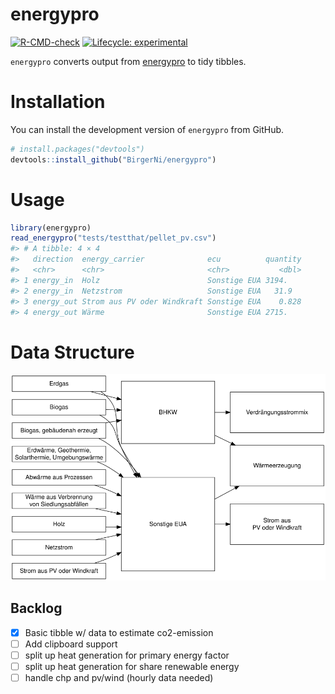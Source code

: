 
<!-- README.md is generated from README.Rmd. Please edit that file -->

# energypro

<!-- badges: start -->

[![R-CMD-check](https://github.com/BirgerNi/energypro/workflows/R-CMD-check/badge.svg)](https://github.com/BirgerNi/energypro/actions)
[![Lifecycle:
experimental](https://img.shields.io/badge/lifecycle-experimental-orange.svg)](https://lifecycle.r-lib.org/articles/stages.html#experimental)
<!-- badges: end -->

`energypro` converts output from
[energypro](https://www.emd-international.com/energypro/) to tidy
tibbles.

# Installation

You can install the development version of `energypro` from GitHub.

``` r
# install.packages("devtools")
devtools::install_github("BirgerNi/energypro")
```

# Usage

``` r
library(energypro)
read_energypro("tests/testthat/pellet_pv.csv")
#> # A tibble: 4 × 4
#>   direction  energy_carrier              ecu          quantity
#>   <chr>      <chr>                       <chr>           <dbl>
#> 1 energy_in  Holz                        Sonstige EUA 3194.   
#> 2 energy_in  Netzstrom                   Sonstige EUA   31.9  
#> 3 energy_out Strom aus PV oder Windkraft Sonstige EUA    0.828
#> 4 energy_out Wärme                       Sonstige EUA 2715.
```

# Data Structure

![](man/figures/energy-flows.png)

## Backlog

-   [x] Basic tibble w/ data to estimate co2-emission
-   [ ] Add clipboard support
-   [ ] split up heat generation for primary energy factor
-   [ ] split up heat generation for share renewable energy
-   [ ] handle chp and pv/wind (hourly data needed)
